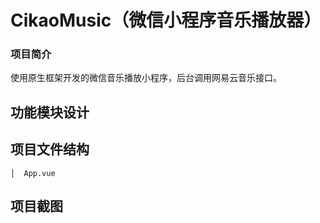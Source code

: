 # CikaoMusic（微信小程序音乐播放器）

### 项目简介

使用原生框架开发的微信音乐播放小程序，后台调用网易云音乐接口。



## 功能模块设计



## 项目文件结构

```
│  App.vue

```

## 项目截图



